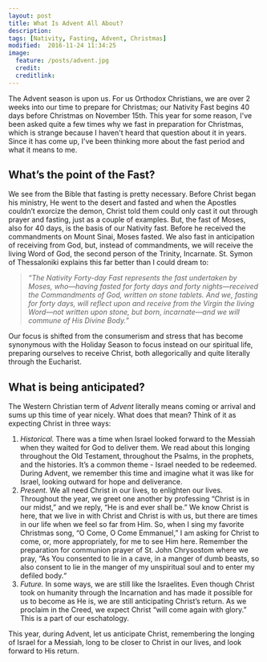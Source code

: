 ```yaml
---
layout: post
title: What Is Advent All About?
description:
tags: [Nativity, Fasting, Advent, Christmas]
modified:  2016-11-24 11:34:25
image:
  feature: /posts/advent.jpg
  credit:
  creditlink:
---
```


The Advent season is upon us. For us Orthodox Christians, we are over 2 weeks into our time to prepare for Christmas; our Nativity Fast begins 40 days before Christmas on November 15th. This year for some reason, I've been asked quite a few times why we fast in preparation for Christmas, which is strange because I haven't heard that question about it in years. Since it has come up, I've been thinking more about the fast period and what it means to me.

## What’s the point of the Fast?

We see from the Bible that fasting is pretty necessary. Before Christ began his ministry, He went to the desert and fasted and when the Apostles couldn’t exorcize the demon, Christ told them could only cast it out through prayer and fasting, just as a couple of examples. But, the fast of Moses, also for 40 days, is the basis of our Nativity fast. Before he received the commandments on Mount Sinai, Moses fasted. We also fast in anticipation of receiving from God, but, instead of commandments, we will receive the living Word of God, the second person of the Trinity, Incarnate. St. Symon of Thessaloniki explains this far better than I could dream to:

> *“The Nativity Forty-day Fast represents the fast undertaken by Moses, who—having fasted for forty days and forty nights—received the Commandments of God, written on stone tablets. And we, fasting for forty days, will reflect upon and receive from the Virgin the living Word—not written upon stone, but born, incarnate—and we will commune of His Divine Body.”*

Our focus is shifted from the consumerism and stress that has become synonymous with the Holiday Season to focus instead on our spiritual life, preparing ourselves to receive Christ, both allegorically and quite literally through the Eucharist.

## What is being anticipated?

The Western Christian term of _Advent_ literally means coming or arrival and sums up this time of year nicely. What does that mean? Think of it as expecting Christ in three ways:

1. *Historical.* There was a time when Israel looked forward to the Messiah when they waited for God to deliver them. We read about this longing throughout the Old Testament, throughout the Psalms, in the prophets, and the histories. It’s a common theme - Israel needed to be redeemed. During Advent, we remember this time and imagine what it was like for Israel, looking outward for hope and deliverance.
2. *Present.* We all need Christ in our lives, to enlighten our lives. Throughout the year, we greet one another by professing “Christ is in our midst,” and we reply, “He is and ever shall be.”  We know Christ is here, that we live in with Christ and Christ is with us, but there are times in our life when we feel so far from Him. So, when I sing my favorite Christmas song, “O Come, O Come Emmanuel,” I am asking for Christ to come, or, more appropriately, for me to see Him here. Remember the preparation for communion prayer of St. John Chrysostom where we pray, “As You consented to lie in a cave, in a manger of dumb beasts, so also consent to lie in the manger of my unspiritual soul and to enter my defiled body.“
3. *Future.* In some ways, we are still like the Israelites. Even though Christ took on humanity through the Incarnation and has made it possible for us to become as He is, we are still anticipating Christ’s return. As we proclaim in the Creed, we expect Christ “will come again with glory.” This is a part of our eschatology.

This year, during Advent, let us anticipate Christ, remembering the longing of Israel for a Messiah, long to be closer to Christ in our lives, and look forward to His return.
